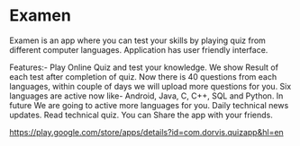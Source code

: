 # Examen
Examen is an app where you can test your skills by playing quiz from different computer languages.
Application has user friendly interface.


Features:-
Play Online Quiz and test your knowledge.
We show Result of each test after completion of quiz.
Now there is 40 questions from each languages, within couple of days we will upload more questions for you.
Six languages are active now like- Android, Java, C, C++, SQL and Python. In future We are going to active more languages for you.
Daily technical news updates.
Read technical quiz.
You can Share the app with your friends.

https://play.google.com/store/apps/details?id=com.dorvis.quizapp&hl=en

